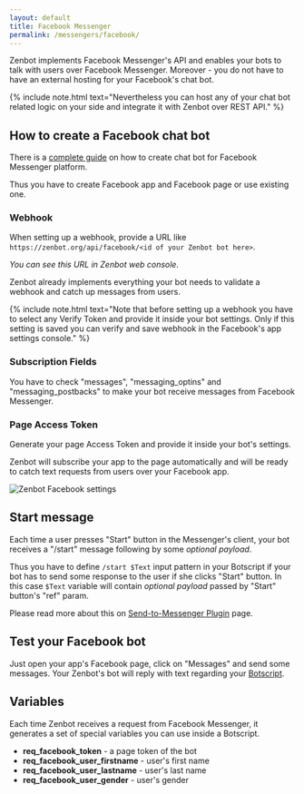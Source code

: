```yaml
---
layout: default
title: Facebook Messenger
permalink: /messengers/facebook/
---
```


Zenbot implements Facebook Messenger\'s API and enables your bots to talk with users over Facebook Messenger.
Moreover - you do not have to have an external hosting for your Facebook\'s chat bot.

{% include note.html text="Nevertheless you can host any of your chat bot related logic on your side and integrate it with Zenbot over REST API." %}

## How to create a Facebook chat bot
There is a [complete guide](https://developers.facebook.com/docs/messenger-platform/quickstart) on how to create chat bot for Facebook Messenger platform.

Thus you have to create Facebook app and Facebook page or use existing one.

### Webhook
When setting up a webhook, provide a URL like `https://zenbot.org/api/facebook/<id of your Zenbot bot here>`.

_You can see this URL in Zenbot web console._

Zenbot already implements everything your bot needs to validate a webhook and catch up messages from users.

{% include note.html text="Note that before setting up a webhook you have to select any Verify Token and provide it inside your bot settings.
Only if this setting is saved you can verify and save webhook in the Facebook's app settings console." %}

### Subscription Fields
You have to check "messages", "messaging_optins" and "messaging_postbacks" to make your bot receive messages from Facebook Messenger.

### Page Access Token
Generate your page Access Token and provide it inside your bot\'s settings.

Zenbot will subscribe your app to the page automatically and will be ready to catch text requests from users over your Facebook app.

![Zenbot Facebook settings](/img/facebook.png)

## Start message
Each time a user presses "Start" button in the Messenger\'s client, your bot receives a "/start" message following by some _optional payload_.

Thus you have to define `/start $Text` input pattern in your Botscript if your bot has to send some response to the user if she clicks "Start" button.
In this case `$Text` variable will contain _optional payload_ passed by "Start" button\'s "ref" param.

Please read more about this on [Send-to-Messenger Plugin](https://developers.facebook.com/docs/messenger-platform/plugin-reference/send-to-messenger) page.

## Test your Facebook bot
Just open your app\'s Facebook page, click on "Messages" and send some messages.
Your Zenbot\'s bot will reply with text regarding your [Botscript](/botscript/).

## Variables
Each time Zenbot receives a request from Facebook Messenger, it generates a set of special variables you can use inside a Botscript.

- **req_facebook_token** - a page token of the bot
- **req_facebook_user_firstname** - user\'s first name
- **req_facebook_user_lastname** - user\'s last name
- **req_facebook_user_gender** - user\'s gender